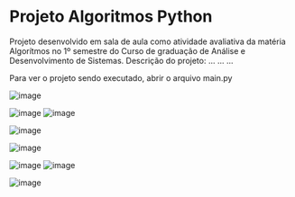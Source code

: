 # Projeto Algoritmos Python
Projeto desenvolvido em sala de aula como atividade avaliativa da matéria Algorítmos no 1º semestre do Curso de graduação de Análise e Desenvolvimento de Sistemas.
Descrição do projeto: 
... 
...
...


Para ver o projeto sendo executado, abrir o arquivo main.py

![image](https://user-images.githubusercontent.com/101356765/210271772-2044b123-6963-47bd-a4b8-e366ae0e2ff1.png)

![image](https://user-images.githubusercontent.com/101356765/210271783-f9dbca57-3aa2-434a-983f-ed312458c639.png)
![image](https://user-images.githubusercontent.com/101356765/210271905-eef59e5f-490f-42e0-87fe-8624aeebcfb2.png)

![image](https://user-images.githubusercontent.com/101356765/210271788-cd2bf38a-2a62-462c-b9b7-91e57621073c.png)

![image](https://user-images.githubusercontent.com/101356765/210271800-5471d27d-dcba-4bc5-8452-9707b151e62a.png)

![image](https://user-images.githubusercontent.com/101356765/210271810-4c9146a8-84fa-43e7-8f81-12be05dbf392.png)
![image](https://user-images.githubusercontent.com/101356765/210271818-381f6719-c236-41e7-86fe-1f405a701241.png)

![image](https://user-images.githubusercontent.com/101356765/210271934-8a72e14d-2683-45c8-8991-0e30e755fdee.png)
